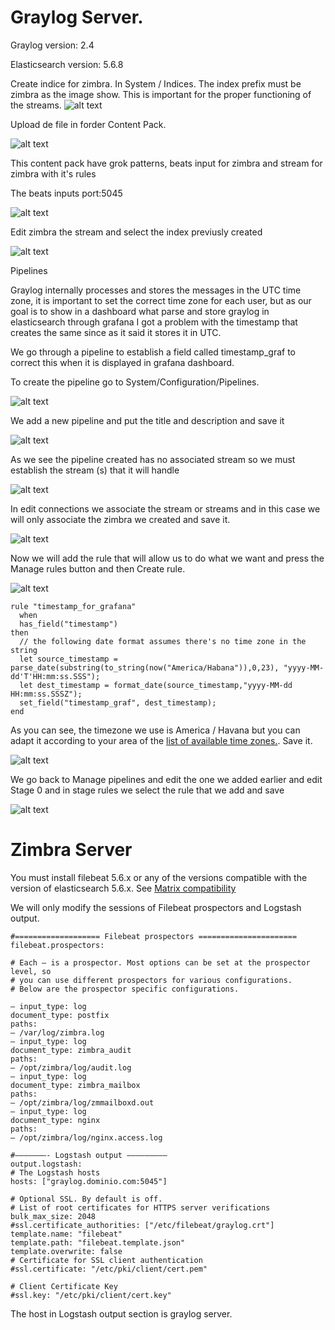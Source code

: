 # Graylog Server.

Graylog version: 2.4

Elasticsearch version: 5.6.8

Create indice for zimbra. In System / Indices. The index prefix must be zimbra as the image show.
This is important for the proper functioning of the streams.
![alt text](https://www.sysadminsdecuba.com/wp-content/uploads/2018/03/Graylog_-_Indices_and_Index_Sets_-_2018-03-07_13.png)

Upload de file in forder Content Pack.

![alt text](https://www.sysadminsdecuba.com/wp-content/uploads/2018/03/Graylog_-_Content_packs_-_2018-03-08_10.32.39.png)

This content pack have grok patterns, beats input for zimbra and stream for zimbra with it's rules

The beats inputs port:5045

![alt text](https://www.sysadminsdecuba.com/wp-content/uploads/2018/03/Graylog_-_Inputs_-_2018-03-05_14.png)

Edit zimbra the stream and select the index previusly created

![alt text](https://www.sysadminsdecuba.com/wp-content/uploads/2018/03/Graylog_-_Streams_-_2018-03-09_11.28.49.png)

Pipelines

Graylog internally processes and stores the messages in the UTC time zone, it is important to set the correct time zone for each user, but as our goal is to show in a dashboard what parse and store graylog in elasticsearch through grafana I got a problem with the timestamp that creates the same since as it said it stores it in UTC.

We go through a pipeline to establish a field called timestamp_graf to correct this when it is displayed in grafana dashboard.

To create the pipeline go to System/Configuration/Pipelines.

![alt text](https://www.sysadminsdecuba.com/wp-content/uploads/2018/03/Graylog_-_Pipelines_-_2018-03-06_22.png)

We add a new pipeline and put the title and description and save it

![alt text](https://www.sysadminsdecuba.com/wp-content/uploads/2018/03/Graylog_-_New_pipeline_-_2018-03-06_22.png)

As we see the pipeline created has no associated stream so we must establish the stream (s) that it will handle

![alt text](https://www.sysadminsdecuba.com/wp-content/uploads/2018/03/Graylog_-_Pipeline_Pipeline_Timestamp_-_2018-03-07_07_002.png)

In edit connections we associate the stream or streams and in this case we will only associate the zimbra we created and save it.

![alt text](https://www.sysadminsdecuba.com/wp-content/uploads/2018/03/Graylog_-_Pipeline_Pipeline_Timestamp_-_2018-03-07_07.png)

Now we will add the rule that will allow us to do what we want and press the Manage rules button and then Create rule.

![alt text](https://www.sysadminsdecuba.com/wp-content/uploads/2018/03/Graylog_-_Pipeline_rule_timestamp_for_grafana_-_2018-03-07_1.png)

    rule "timestamp_for_grafana"
      when
      has_field("timestamp")
    then
      // the following date format assumes there's no time zone in the string
      let source_timestamp = parse_date(substring(to_string(now("America/Habana")),0,23), "yyyy-MM-dd'T'HH:mm:ss.SSS");
      let dest_timestamp = format_date(source_timestamp,"yyyy-MM-dd HH:mm:ss.SSSZ");
      set_field("timestamp_graf", dest_timestamp);
    end

As you can see, the timezone we use is America / Havana but you can adapt it according to your area of the [list of available time zones.](http://www.joda.org/joda-time/timezones.html). Save it.

![alt text](https://www.sysadminsdecuba.com/wp-content/uploads/2018/03/Graylog_-_Pipeline_rules_-_2018-03-07_11.png)

We go back to Manage pipelines and edit the one we added earlier and edit Stage 0 and in stage rules we select the rule that we add and save

![alt text](https://www.sysadminsdecuba.com/wp-content/uploads/2018/03/Graylog_-_Pipeline_Pipeline_Timestamp_-_2018-03-07_11.png)

# Zimbra Server

You must install filebeat 5.6.x or any of the versions compatible with the version of elasticsearch 5.6.x. See [Matrix compatibility](https://www.elastic.co/support/matrix#matrix_compatibility)

We will only modify the sessions of Filebeat prospectors and Logstash output.

    #=================== Filebeat prospectors ======================
    filebeat.prospectors:
     
    # Each – is a prospector. Most options can be set at the prospector level, so
    # you can use different prospectors for various configurations.
    # Below are the prospector specific configurations.
 
    – input_type: log
    document_type: postfix
    paths:
    – /var/log/zimbra.log
    – input_type: log
    document_type: zimbra_audit
    paths:
    – /opt/zimbra/log/audit.log
    – input_type: log
    document_type: zimbra_mailbox
    paths:
    – /opt/zimbra/log/zmmailboxd.out
    – input_type: log
    document_type: nginx
    paths:
    – /opt/zimbra/log/nginx.access.log
 
    #———————- Logstash output —————————
    output.logstash:
    # The Logstash hosts
    hosts: ["graylog.dominio.com:5045"]
 
    # Optional SSL. By default is off.
    # List of root certificates for HTTPS server verifications
    bulk_max_size: 2048
    #ssl.certificate_authorities: ["/etc/filebeat/graylog.crt"]
    template.name: "filebeat"
    template.path: "filebeat.template.json"
    template.overwrite: false
    # Certificate for SSL client authentication
    #ssl.certificate: "/etc/pki/client/cert.pem"
 
    # Client Certificate Key
    #ssl.key: "/etc/pki/client/cert.key"

The host in Logstash output section is graylog server.

